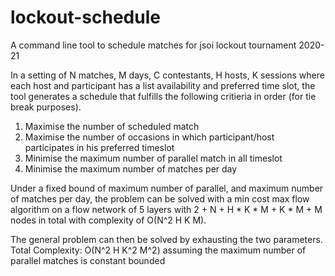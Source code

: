 # lockout-schedule
A command line tool to schedule matches for jsoi lockout tournament 2020-21

In a setting of N matches, M days, C contestants, H hosts, K sessions where each host and participant has a list availability and preferred time slot, the tool generates a schedule that fulfills the following critieria in order (for tie break purposes).

1. Maximise the number of scheduled match
2. Maximise the number of occasions in which participant/host participates in his preferred timeslot
3. Minimise the maximum number of parallel match in all timeslot
4. Minimise the maximum number of matches per day

Under a fixed bound of maximum number of parallel, and maximum number of matches per day, the problem can be solved with a min cost max flow algorithm on a flow network of 5 layers with 2 + N + H * K * M + K * M + M nodes in total with complexity of O(N^2 H K M).

The general problem can then be solved by exhausting the two parameters.
Total Complexity: O(N^2 H K^2 M^2) assuming the maximum number of parallel matches is constant bounded
